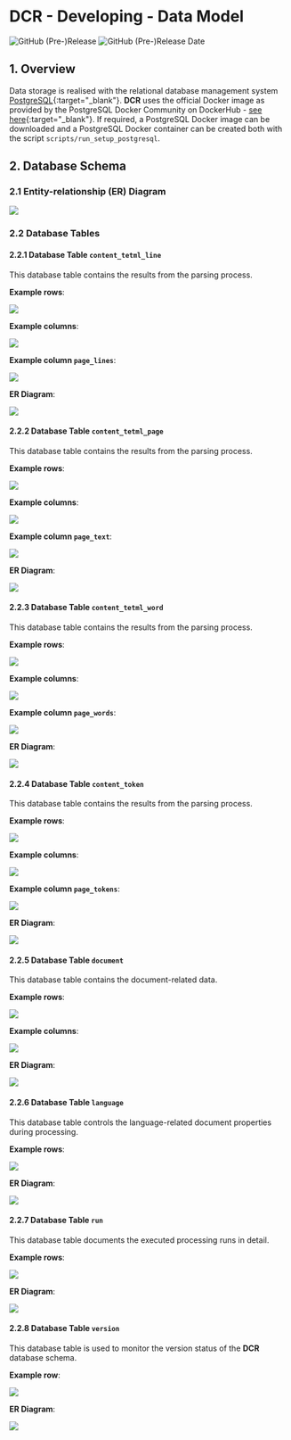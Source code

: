 # DCR - Developing - Data Model

![GitHub (Pre-)Release](https://img.shields.io/github/v/release/KonnexionsGmbH/dcr?include_prereleases)
![GitHub (Pre-)Release Date](https://img.shields.io/github/release-date-pre/KonnexionsGmbh/dcr)

## 1. Overview

Data storage is realised with the relational database management system [PostgreSQL](https://www.postgresql.org){:target="_blank"}. 
**DCR** uses the official Docker image as provided by the PostgreSQL Docker Community on DockerHub - [see here](https://hub.docker.com/_/postgres){:target="_blank"}. 
If required, a PostgreSQL Docker image can be downloaded and a PostgreSQL Docker container can be created both with the script `scripts/run_setup_postgresql`.

<div style="page-break-after: always;"></div>

## 2. Database Schema

### 2.1 Entity-relationship (ER) Diagram

![](img/developing_data_model_dbt_overview_erd.png)

<div style="page-break-after: always;"></div>

### 2.2 Database Tables

#### 2.2.1 Database Table **`content_tetml_line`**

This database table contains the results from the parsing process.

**Example rows**:

![](img/developing_data_model_dbt_content_tetml_line_rows.png)

**Example columns**:

![](img/developing_data_model_dbt_content_tetml_line_columns.png)

<div style="page-break-after: always;"></div>

**Example column `page_lines`**:

![](img/developing_data_model_dbt_content_tetml_line_column_page_data.png)

<div style="page-break-after: always;"></div>

**ER Diagram**:

![](img/developing_data_model_dbt_content_tetml_line_erd.png)

<div style="page-break-after: always;"></div>

#### 2.2.2 Database Table **`content_tetml_page`**

This database table contains the results from the parsing process.

**Example rows**:

![](img/developing_data_model_dbt_content_tetml_page_rows.png)

**Example columns**:

![](img/developing_data_model_dbt_content_tetml_page_columns.png)

**Example column `page_text`**:

![](img/developing_data_model_dbt_content_tetml_page_column_page_data.png)

<div style="page-break-after: always;"></div>

**ER Diagram**:

![](img/developing_data_model_dbt_content_tetml_page_erd.png)

<div style="page-break-after: always;"></div>

#### 2.2.3 Database Table **`content_tetml_word`**

This database table contains the results from the parsing process.

**Example rows**:

![](img/developing_data_model_dbt_content_tetml_word_rows.png)

**Example columns**:

![](img/developing_data_model_dbt_content_tetml_word_columns.png)

<div style="page-break-after: always;"></div>

**Example column `page_words`**:

![](img/developing_data_model_dbt_content_tetml_word_column_page_data.png)

<div style="page-break-after: always;"></div>

**ER Diagram**:

![](img/developing_data_model_dbt_content_tetml_word_erd.png)

<div style="page-break-after: always;"></div>

#### 2.2.4 Database Table **`content_token`**

This database table contains the results from the parsing process.

**Example rows**:

![](img/developing_data_model_dbt_content_token_rows.png)

**Example columns**:

![](img/developing_data_model_dbt_content_token_columns.png)

<div style="page-break-after: always;"></div>

**Example column `page_tokens`**:

![](img/developing_data_model_dbt_content_token_column_page_data.png)

<div style="page-break-after: always;"></div>

**ER Diagram**:

![](img/developing_data_model_dbt_content_token_erd.png)

<div style="page-break-after: always;"></div>

#### 2.2.5 Database Table **`document`**

This database table contains the document-related data.

**Example rows**:

![](img/developing_data_model_dbt_document_rows.png)

**Example columns**:

![](img/developing_data_model_dbt_document_columns.png)

<div style="page-break-after: always;"></div>

**ER Diagram**:

![](img/developing_data_model_dbt_document_erd.png)

<div style="page-break-after: always;"></div>

#### 2.2.6 Database Table **`language`**

This database table controls the language-related document properties during processing.

**Example rows**:

![](img/developing_data_model_dbt_language_rows.png)

**ER Diagram**:

![](img/developing_data_model_dbt_language_erd.png)

<div style="page-break-after: always;"></div>

#### 2.2.7 Database Table **`run`**

This database table documents the executed processing runs in detail.

**Example rows**:

![](img/developing_data_model_dbt_run_rows.png)

**ER Diagram**:

![](img/developing_data_model_dbt_run_erd.png)

<div style="page-break-after: always;"></div>

#### 2.2.8 Database Table **`version`**

This database table is used to monitor the version status of the **DCR** database schema.

**Example row**:

![](img/developing_data_model_dbt_version_rows.png)

**ER Diagram**:

![](img/developing_data_model_dbt_version_erd.png)
